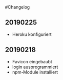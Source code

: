 #Changelog

## 20190225

* Heroku konfiguriert

## 20190218

* Favicon eingebaubt
* login ausprogrammiert
* npm-Module installiert